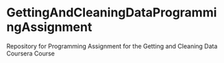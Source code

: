 # GettingAndCleaningDataProgrammingAssignment
Repository for Programming Assignment for the Getting and Cleaning Data Coursera Course 
